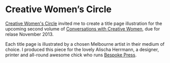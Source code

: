 # Creative Women’s Circle

[Creative Women's Circle](http://www.creativewomenscircle.com.au/) invited me to create a title page illustration for the upcoming second volume of [Conversations with Creative Women](http://www.creativewomenscircle.com.au/cwc-book/), due for relase November 2013.

Each title page is illustrated by a chosen Melbourne artist in their medium of choice. I produced this piece for the lovely Alischa Herrmann, a designer, printer and all-round awesome chick who runs [Bespoke&nbsp;Press](http://www.bespokepress.com.au).